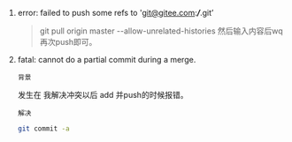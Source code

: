 1. error: failed to push some refs to '[git@gitee.com](mailto:git@gitee.com):***/***.git’

	> git pull origin master --allow-unrelated-histories 然后输入内容后wq 再次push即可。



2.  fatal: cannot do a partial commit during a merge.

    `背景`

    发生在 我解决冲突以后 add  并push的时候报错。

    `解决`

    ```bash
    git commit -a
    ```

    